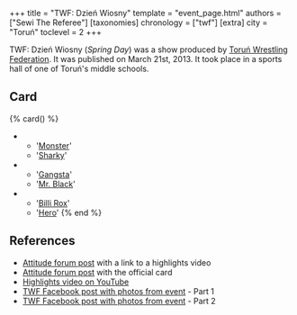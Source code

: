 +++
title = "TWF: Dzień Wiosny"
template = "event_page.html"
authors = ["Sewi The Referee"]
[taxonomies]
chronology = ["twf"]
[extra]
city = "Toruń"
toclevel = 2
+++

TWF: Dzień Wiosny (_Spring Day_) was a show produced by [Toruń Wrestling Federation](@/o/twf.md). It was published on March 21st, 2013. It took place in a sports hall of one of Toruń's middle schools. 

## Card

{% card() %}
- - '[Monster](@/w/chris-hunter.md)'
  - '[Sharky](@/w/sharky.md)'
- - '[Gangsta](@/w/jay-revolt.md)'
  - '[Mr. Black](@/w/mr-black.md)'
- - '[Billi Rox](@/w/corin-mear.md)'
  - '[Hero](@/w/pj-blake.md)'
{% end %}

## References

* [Attitude forum post](https://forum.wrestling.pl/topic/32429-highlights-pokaz-twf-210313-dzień-wiosny) with a link to a highlights video
* [Attitude forum post](https://forum.wrestling.pl/topic/32436-pokaz-twf-czyli-dzień-wiosny-gimnazjum-nr-9-210313/#comment-314273) with the official card
* [Highlights video on YouTube](https://www.youtube.com/watch?v=bTzrO21U5eQ)
* [TWF Facebook post with photos from event](https://www.facebook.com/photo/?fbid=543053602400921&set=a.543053529067595) - Part 1
* [TWF Facebook post with photos from event](https://www.facebook.com/photo/?fbid=543055119067436&set=a.543053529067595) - Part 2
